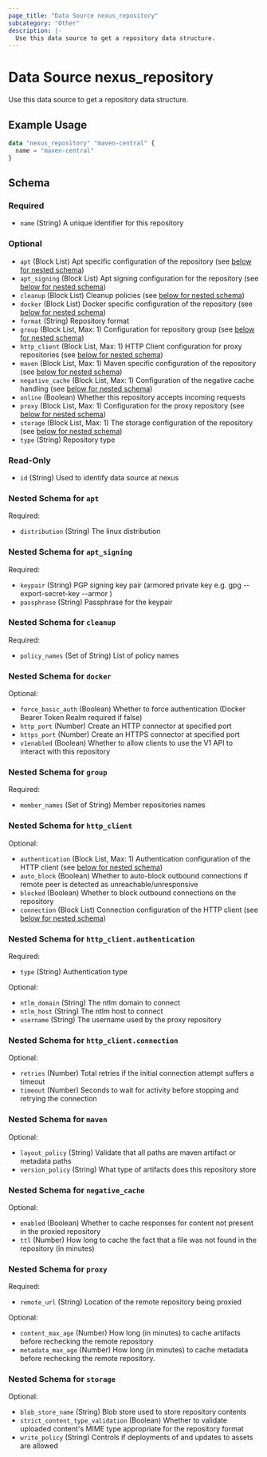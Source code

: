 ```yaml
---
page_title: "Data Source nexus_repository"
subcategory: "Other"
description: |-
  Use this data source to get a repository data structure.
---
```

# Data Source nexus_repository
Use this data source to get a repository data structure.
## Example Usage
```terraform
data "nexus_repository" "maven-central" {
  name = "maven-central"
}
```
<!-- schema generated by tfplugindocs -->
## Schema

### Required

- `name` (String) A unique identifier for this repository

### Optional

- `apt` (Block List) Apt specific configuration of the repository (see [below for nested schema](#nestedblock--apt))
- `apt_signing` (Block List) Apt signing configuration for the repository (see [below for nested schema](#nestedblock--apt_signing))
- `cleanup` (Block List) Cleanup policies (see [below for nested schema](#nestedblock--cleanup))
- `docker` (Block List) Docker specific configuration of the repository (see [below for nested schema](#nestedblock--docker))
- `format` (String) Repository format
- `group` (Block List, Max: 1) Configuration for repository group (see [below for nested schema](#nestedblock--group))
- `http_client` (Block List, Max: 1) HTTP Client configuration for proxy repositories (see [below for nested schema](#nestedblock--http_client))
- `maven` (Block List, Max: 1) Maven specific configuration of the repository (see [below for nested schema](#nestedblock--maven))
- `negative_cache` (Block List, Max: 1) Configuration of the negative cache handling (see [below for nested schema](#nestedblock--negative_cache))
- `online` (Boolean) Whether this repository accepts incoming requests
- `proxy` (Block List, Max: 1) Configuration for the proxy repository (see [below for nested schema](#nestedblock--proxy))
- `storage` (Block List, Max: 1) The storage configuration of the repository (see [below for nested schema](#nestedblock--storage))
- `type` (String) Repository type

### Read-Only

- `id` (String) Used to identify data source at nexus

<a id="nestedblock--apt"></a>
### Nested Schema for `apt`

Required:

- `distribution` (String) The linux distribution


<a id="nestedblock--apt_signing"></a>
### Nested Schema for `apt_signing`

Required:

- `keypair` (String) PGP signing key pair (armored private key e.g. gpg --export-secret-key --armor )
- `passphrase` (String) Passphrase for the keypair


<a id="nestedblock--cleanup"></a>
### Nested Schema for `cleanup`

Required:

- `policy_names` (Set of String) List of policy names


<a id="nestedblock--docker"></a>
### Nested Schema for `docker`

Optional:

- `force_basic_auth` (Boolean) Whether to force authentication (Docker Bearer Token Realm required if false)
- `http_port` (Number) Create an HTTP connector at specified port
- `https_port` (Number) Create an HTTPS connector at specified port
- `v1enabled` (Boolean) Whether to allow clients to use the V1 API to interact with this repository


<a id="nestedblock--group"></a>
### Nested Schema for `group`

Required:

- `member_names` (Set of String) Member repositories names


<a id="nestedblock--http_client"></a>
### Nested Schema for `http_client`

Optional:

- `authentication` (Block List, Max: 1) Authentication configuration of the HTTP client (see [below for nested schema](#nestedblock--http_client--authentication))
- `auto_block` (Boolean) Whether to auto-block outbound connections if remote peer is detected as unreachable/unresponsive
- `blocked` (Boolean) Whether to block outbound connections on the repository
- `connection` (Block List) Connection configuration of the HTTP client (see [below for nested schema](#nestedblock--http_client--connection))

<a id="nestedblock--http_client--authentication"></a>
### Nested Schema for `http_client.authentication`

Required:

- `type` (String) Authentication type

Optional:

- `ntlm_domain` (String) The ntlm domain to connect
- `ntlm_host` (String) The ntlm host to connect
- `username` (String) The username used by the proxy repository


<a id="nestedblock--http_client--connection"></a>
### Nested Schema for `http_client.connection`

Optional:

- `retries` (Number) Total retries if the initial connection attempt suffers a timeout
- `timeout` (Number) Seconds to wait for activity before stopping and retrying the connection



<a id="nestedblock--maven"></a>
### Nested Schema for `maven`

Optional:

- `layout_policy` (String) Validate that all paths are maven artifact or metadata paths
- `version_policy` (String) What type of artifacts does this repository store


<a id="nestedblock--negative_cache"></a>
### Nested Schema for `negative_cache`

Optional:

- `enabled` (Boolean) Whether to cache responses for content not present in the proxied repository
- `ttl` (Number) How long to cache the fact that a file was not found in the repository (in minutes)


<a id="nestedblock--proxy"></a>
### Nested Schema for `proxy`

Required:

- `remote_url` (String) Location of the remote repository being proxied

Optional:

- `content_max_age` (Number) How long (in minutes) to cache artifacts before rechecking the remote repository
- `metadata_max_age` (Number) How long (in minutes) to cache metadata before rechecking the remote repository.


<a id="nestedblock--storage"></a>
### Nested Schema for `storage`

Optional:

- `blob_store_name` (String) Blob store used to store repository contents
- `strict_content_type_validation` (Boolean) Whether to validate uploaded content's MIME type appropriate for the repository format
- `write_policy` (String) Controls if deployments of and updates to assets are allowed
